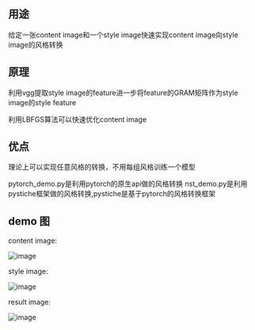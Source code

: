 ## 用途
给定一张content image和一个style image快速实现content image向style image的风格转换

## 原理
利用vgg提取style image的feature进一步将feature的GRAM矩阵作为style image的style feature

利用LBFGS算法可以快速优化content image

## 优点
理论上可以实现任意风格的转换，不用每组风格训练一个模型

pytorch_demo.py是利用pytorch的原生api做的风格转换
nst_demo.py是利用pystiche框架做的风格转换,pystiche是基于pytorch的风格转换框架

## demo 图
content image:

![image](https://github.com/LianShuaiLong/CV_Applications/blob/master/neural-style-transfer/demo_data/content.png)

style image:

![image](https://github.com/LianShuaiLong/CV_Applications/blob/master/neural-style-transfer/demo_data/style.png) 

result image:

![image](https://github.com/LianShuaiLong/CV_Applications/blob/master/neural-style-transfer/demo_data/pytorch_res.png)

